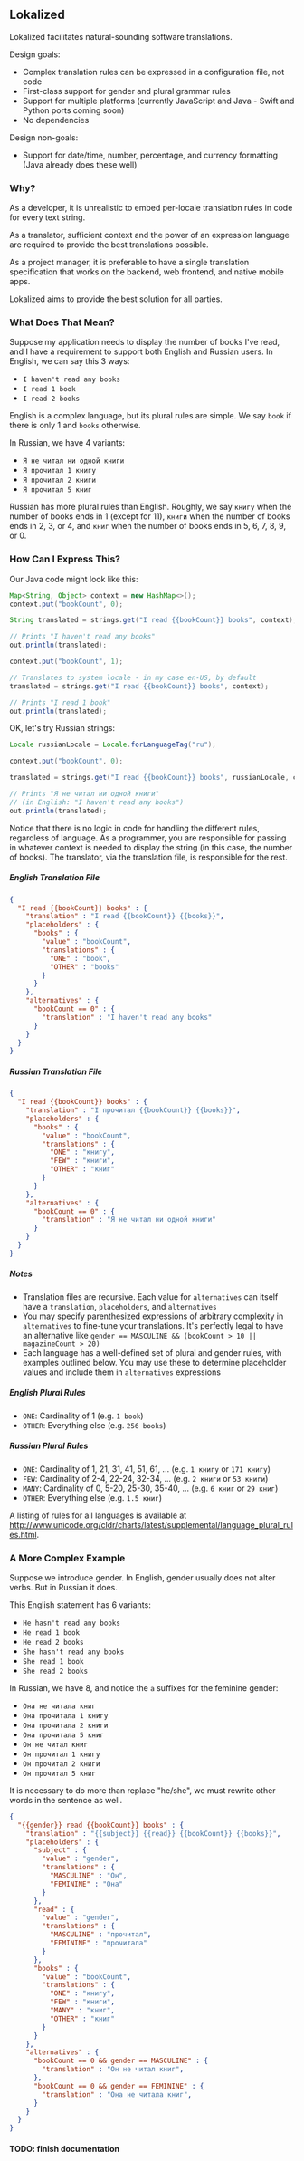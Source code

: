 ## Lokalized

Lokalized facilitates natural-sounding software translations.

Design goals:

* Complex translation rules can be expressed in a configuration file, not code
* First-class support for gender and plural grammar rules
* Support for multiple platforms (currently JavaScript and Java - Swift and Python ports coming soon)
* No dependencies

Design non-goals:

* Support for date/time, number, percentage, and currency formatting (Java already does these well)

### Why?

As a developer, it is unrealistic to embed per-locale translation rules in code for every text string.

As a translator, sufficient context and the power of an expression language are required to provide the best translations possible.

As a project manager, it is preferable to have a single translation specification that works on the backend, web frontend, and native mobile apps.

Lokalized aims to provide the best solution for all parties.

### What Does That Mean?

Suppose my application needs to display the number of books I've read, and I have a requirement to support both English and Russian users.
In English, we can say this 3 ways:

* `I haven't read any books`
* `I read 1 book`
* `I read 2 books`

English is a complex language, but its plural rules are simple.  We say `book` if there is only 1 and `books` otherwise.

In Russian, we have 4 variants:

* `Я не читал ни одной книги`
* `Я прочитал 1 книгу`
* `Я прочитал 2 книги`
* `Я прочитал 5 книг`

Russian has more plural rules than English.  Roughly, we say `книгу` when the number of books ends in 1 (except for 11), `книги` when the number of books ends in 2, 3, or 4, and `книг` when the number of books ends in 5, 6, 7, 8, 9, or 0.

### How Can I Express This?

Our Java code might look like this:

```java
Map<String, Object> context = new HashMap<>();
context.put("bookCount", 0);

String translated = strings.get("I read {{bookCount}} books", context);

// Prints "I haven't read any books"
out.println(translated);

context.put("bookCount", 1);

// Translates to system locale - in my case en-US, by default
translated = strings.get("I read {{bookCount}} books", context);

// Prints "I read 1 book"
out.println(translated);
```

OK, let's try Russian strings:

```java
Locale russianLocale = Locale.forLanguageTag("ru");

context.put("bookCount", 0);

translated = strings.get("I read {{bookCount}} books", russianLocale, context);

// Prints "Я не читал ни одной книги"
// (in English: "I haven't read any books")
out.println(translated);
```

Notice that there is no logic in code for handling the different rules, regardless of language.  As a programmer, you are responsible for passing in whatever context is needed to display the string (in this case, the number of books).  The translator, via the translation file, is responsible for the rest.

##### English Translation File

```json
{
  "I read {{bookCount}} books" : {
    "translation" : "I read {{bookCount}} {{books}}",
    "placeholders" : {
      "books" : {
        "value" : "bookCount",
        "translations" : {
          "ONE" : "book",
          "OTHER" : "books"
        }
      }
    },
    "alternatives" : {
      "bookCount == 0" : {
        "translation" : "I haven't read any books"
      }
    }
  }
}
```

##### Russian Translation File

```json
{
  "I read {{bookCount}} books" : {
    "translation" : "I прочитал {{bookCount}} {{books}}",
    "placeholders" : {
      "books" : {
        "value" : "bookCount",
        "translations" : {
          "ONE" : "книгу",
          "FEW" : "книги",
          "OTHER" : "книг"
        }
      }
    },
    "alternatives" : {
      "bookCount == 0" : {
        "translation" : "Я не читал ни одной книги"
      }
    }
  }
}
```

##### Notes

* Translation files are recursive.  Each value for `alternatives` can itself have a `translation`, `placeholders`, and `alternatives`
* You may specify parenthesized expressions of arbitrary complexity in `alternatives` to fine-tune your translations.  It's perfectly legal to have an alternative like `gender == MASCULINE && (bookCount > 10 || magazineCount > 20)`
* Each language has a well-defined set of plural and gender rules, with examples outlined below.  You may use these to determine placeholder values and include them in `alternatives` expressions

##### English Plural Rules

* `ONE`: Cardinality of 1 (e.g. `1 book`)
* `OTHER`: Everything else (e.g. `256 books`)

##### Russian Plural Rules

* `ONE`: Cardinality of 1, 21, 31, 41, 51, 61, ... (e.g. `1 книгу` or `171 книгу`)
* `FEW`: Cardinality of 2-4, 22-24, 32-34, ... (e.g. `2 книги` or `53 книги`)
* `MANY`: Cardinality of 0, 5-20, 25-30, 35-40, ... (e.g. `6 книг` or `29 книг`)
* `OTHER`: Everything else (e.g. `1.5 книг`)

A listing of rules for all languages is available at http://www.unicode.org/cldr/charts/latest/supplemental/language_plural_rules.html.

### A More Complex Example

Suppose we introduce gender.  In English, gender usually does not alter verbs.  But in Russian it does.

This English statement has 6 variants:

* `He hasn't read any books`
* `He read 1 book`
* `He read 2 books`
* `She hasn't read any books`
* `She read 1 book`
* `She read 2 books`

In Russian, we have 8, and notice the `а` suffixes for the feminine gender:

* `Она не читала книг`
* `Она прочитала 1 книгу`
* `Она прочитала 2 книги`
* `Она прочитала 5 книг`
* `Он не читал книг`
* `Он прочитал 1 книгу`
* `Он прочитал 2 книги`
* `Он прочитал 5 книг`

It is necessary to do more than replace "he/she", we must rewrite other words in the sentence as well.

```json
{
  "{{gender}} read {{bookCount}} books" : {
    "translation" : "{{subject}} {{read}} {{bookCount}} {{books}}",
    "placeholders" : {
      "subject" : {
        "value" : "gender",
        "translations" : {
          "MASCULINE" : "Он",
          "FEMININE" : "Она"
        }
      },
      "read" : {
        "value" : "gender",
        "translations" : {
          "MASCULINE" : "прочитал",
          "FEMININE" : "прочитала"
        }
      },
      "books" : {
        "value" : "bookCount",
        "translations" : {
          "ONE" : "книгу",
          "FEW" : "книги",
          "MANY" : "книг",
          "OTHER" : "книг"
        }
      }
    },
    "alternatives" : {
      "bookCount == 0 && gender == MASCULINE" : {
        "translation" : "Он не читал книг",
      },
      "bookCount == 0 && gender == FEMININE" : {
        "translation" : "Она не читала книг",
      }
    }
  }
}
```

#### TODO: finish documentation